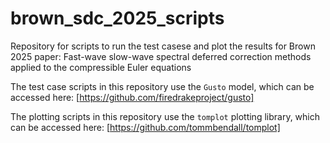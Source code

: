 # brown_sdc_2025_scripts

Repository for scripts to run the test casese and plot the results for Brown 2025 paper: Fast-wave slow-wave spectral deferred correction methods applied to the
compressible Euler equations

The test case scripts in this repository use the `Gusto` model, which can be accessed here: [https://github.com/firedrakeproject/gusto]

The plotting scripts in this repository use the `tomplot` plotting
library, which can be accessed here: [https://github.com/tommbendall/tomplot]
